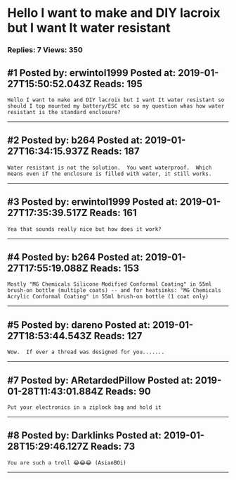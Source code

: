 # Hello I want to make and DIY lacroix but I want It water resistant

### Replies: 7 Views: 350

## \#1 Posted by: erwintol1999 Posted at: 2019-01-27T15:50:52.043Z Reads: 195

```
Hello I want to make and DIY lacroix but I want It water resistant so should I top mounted my battery/ESC etc so my question whas how water resistant is the standard enclosure?
```

---
## \#2 Posted by: b264 Posted at: 2019-01-27T16:34:15.937Z Reads: 187

```
Water resistant is not the solution.  You want waterproof.  Which means even if the enclosure is filled with water, it still works.
```

---
## \#3 Posted by: erwintol1999 Posted at: 2019-01-27T17:35:39.517Z Reads: 161

```
Yea that sounds really nice but how does it work?
```

---
## \#4 Posted by: b264 Posted at: 2019-01-27T17:55:19.088Z Reads: 153

```
Mostly "MG Chemicals Silicone Modified Conformal Coating" in 55ml brush-on bottle (multiple coats) -- and for heatsinks: "MG Chemicals Acrylic Conformal Coating" in 55ml brush-on bottle (1 coat only)
```

---
## \#5 Posted by: dareno Posted at: 2019-01-27T18:53:44.543Z Reads: 127

```
Wow.  If ever a thread was designed for you.......
```

---
## \#7 Posted by: ARetardedPillow Posted at: 2019-01-28T11:43:01.884Z Reads: 90

```
Put your electronics in a ziplock bag and hold it
```

---
## \#8 Posted by: Darklinks Posted at: 2019-01-28T15:29:46.127Z Reads: 73

```
You are such a troll 😂😂😂 (AsianBOi)
```

---
